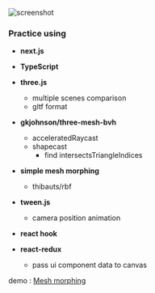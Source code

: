 
![screenshot](./docs/example.png)

### Practice using
* **next.js**
* **TypeScript**
* **three.js**
    * multiple scenes comparison
    * gltf format

* **gkjohnson/three-mesh-bvh**
    * acceleratedRaycast
    * shapecast
        * find intersectsTriangleIndices

* **simple mesh morphing**
    * thibauts/rbf

* **tween.js**
    * camera position animation

* **react hook**
* **react-redux**
    * pass ui component data to canvas


demo : [Mesh morphing](https://animation-sigma.vercel.app/)